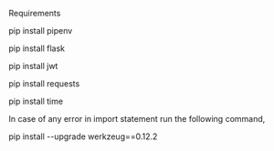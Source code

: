 Requirements

pip install pipenv

pip install flask

pip install jwt

pip install requests

pip install time

In case of any error in import statement run the following command,

pip install --upgrade werkzeug==0.12.2


